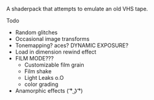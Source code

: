 A shaderpack that attempts to emulate an old VHS tape.

Todo
- Random glitches
- Occasional image transforms
- Tonemapping? aces? DYNAMIC EXPOSURE?
- Load in dimension rewind effect
- FILM MODE???
    - Customizable film grain
    - Film shake
    - Light Leaks o.O
    - color grading
- Anamorphic effects ( ͡° ͜ʖ ͡°)